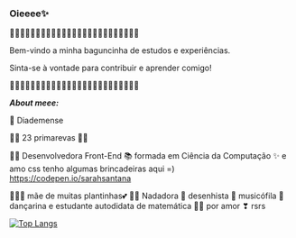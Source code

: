 ### Oieeee✨
🌼🌼🌼🌼🌼🌼🌼🌼🌼🌼🌼🌼🌼🌼🌼🌼🌼🌼🌼🌼🌼🌼🌼🌼🌼

Bem-vindo a minha baguncinha de estudos e experiências.

Sinta-se à vontade para contribuir e aprender comigo!

🌼🌼🌼🌼🌼🌼🌼🌼🌼🌼🌼🌼🌼🌼🌼🌼🌼🌼🌼🌼🌼🌼🌼🌼🌼

***About meee:***

👑 Diademense

🌸🌸 23 primarevas 🌸🌸

👩‍💻 Desenvolvedora Front-End 📚 formada em Ciência da Computação ✨ e amo css tenho algumas brincadeiras aqui =) https://codepen.io/sarahsantana

🌻🌿🌼 mãe de muitas plantinhas💕 🏊‍♀️ Nadadora 🎨 desenhista 🎵 musicófila 💃 dançarina e estudante autodidata de matemática 👩‍🏫 por amor ❣ rsrs

[![Top Langs](https://github-readme-stats.vercel.app/api/top-langs/?username=SarahSantana)](https://github.com/anuraghazra/github-readme-stats)


